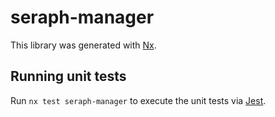 # seraph-manager

This library was generated with [Nx](https://nx.dev).

## Running unit tests

Run `nx test seraph-manager` to execute the unit tests via [Jest](https://jestjs.io).
